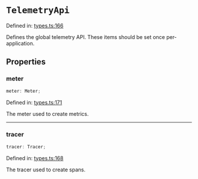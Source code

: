 # `TelemetryApi`

Defined in: [types.ts:166](https://github.com/adobe/aio-lib-telemetry/tree/main/source/types.ts#L166)

Defines the global telemetry API. These items should be set once per-application.

## Properties

### meter

```ts
meter: Meter;
```

Defined in: [types.ts:171](https://github.com/adobe/aio-lib-telemetry/tree/main/source/types.ts#L171)

The meter used to create metrics.

---

### tracer

```ts
tracer: Tracer;
```

Defined in: [types.ts:168](https://github.com/adobe/aio-lib-telemetry/tree/main/source/types.ts#L168)

The tracer used to create spans.
